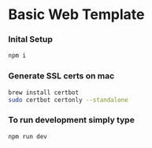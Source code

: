 # Basic Web Template

### Inital Setup
```bash
npm i
```

### Generate SSL certs on mac
```bash
brew install certbot
sudo certbot certonly --standalone
```

### To run development simply type


```bash
npm run dev
```
